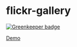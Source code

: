 # flickr-gallery

[![Greenkeeper badge](https://badges.greenkeeper.io/maxdavidson/flickr-gallery.svg)](https://greenkeeper.io/)

[Demo](https://maxdavidson.github.io/flickr-gallery)
